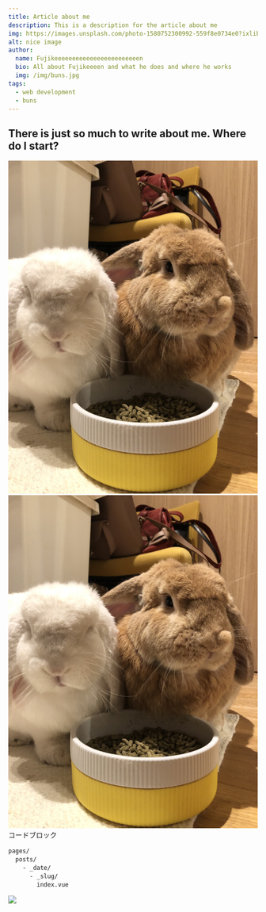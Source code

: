 ```yaml
---
title: Article about me
description: This is a description for the article about me
img: https://images.unsplash.com/photo-1580752300992-559f8e0734e0?ixlib=rb-1.2.1&ixid=eyJhcHBfaWQiOjEyMDd9&auto=format&fit=crop&w=634&q=80
alt: nice image
author: 
  name: Fujikeeeeeeeeeeeeeeeeeeeeeeeen
  bio: All about Fujikeeeen and what he does and where he works
  img: /img/buns.jpg
tags: 
  - web development
  - buns
---
```

## There is just so much to write about me. Where do I start?

![buns](/img/buns.jpg "buns")
![buns](/img/buns.jpg "buns")
コードブロック
```bash
pages/
  posts/ 
    - _date/
      - _slug/
        index.vue
```

<amp-ad width='468' height='60' type='valuecommerce' data-sid='3620897' data-pid='887445427'></amp-ad>

<a href="//ck.jp.ap.valuecommerce.com/servlet/referral?sid=3620897&pid=887445427" rel="nofollow"><img src="//ad.jp.ap.valuecommerce.com/servlet/gifbanner?sid=3620897&pid=887445427" border="0"></a>
